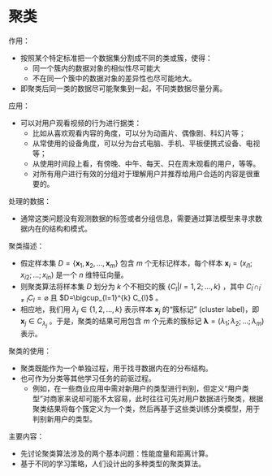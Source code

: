 # 聚类

作用：

- 按照某个特定标准把一个数据集分割成不同的类或簇，使得：
  - 同一个簇内的数据对象的相似性尽可能大
  - 不在同一个簇中的数据对象的差异性也尽可能地大。
- 即聚类后同一类的数据尽可能聚集到一起，不同类数据尽量分离。

应用：

- 可以对用户观看视频的行为进行据类：
  - 比如从喜欢观看内容的角度，可以分为动画片、偶像剧、科幻片等；
  - 从常使用的设备角度，可以分为台式电脑、手机、平板便携式设备、电视等；
  - 从使用时间段上看，有傍晚、中午、每天、只在周末观看的用户，等等。
  - 对所有用户进行有效的分组对于理解用户并推荐给用户合适的内容是很重要的。


处理的数据：

- 通常这类问题没有观测数据的标签或者分组信息，需要通过算法模型来寻求数据内在的结构和模式。


聚类描述：

- 假定样本集 $D=\left\{\boldsymbol{x}_{1}, \boldsymbol{x}_{2}, \ldots, \boldsymbol{x}_{m}\right\}$  包含 $m$ 个无标记样本，每个样本 $\boldsymbol{x}_{i}=\left(x_{i 1} ; x_{i 2} ; \ldots ; x_{i n}\right)$  是一个 $n$ 维特征向量。
- 则聚类算法将样本集 $D$ 划分为 $k$ 个不相交的簇 $\left\{C_{l} | l=1,2 ; \ldots, k\right\}$ ，其中 $C_{l^{\prime}} \cap_{l^{\prime} \neq l} C_{l}=\varnothing$ 且 $D=\bigcup_{l=1}^{k} C_{l}$ 。
- 相应地，我们用 $\lambda_{j} \in\{1,2, \ldots, k\}$ 表示样本 $\boldsymbol{x}_{j}$ 的“簇标记” (cluster label)，即 $\boldsymbol{x}_{j} \in C_{\lambda_{j}}$ 。于是，聚类的结果可用包含 $m$ 个元素的簇标记 $\boldsymbol{\lambda}=\left(\lambda_{1} ; \lambda_{2} ; \ldots ; \lambda_{m}\right)$ 表示。

聚类的使用：

- 聚类既能作为一个单独过程，用于找寻数据内在的分布结构。
- 也可作为分类等其他学习任务的前驱过程。
  - 例如，在一些商业应用中需对新用户的类型进行判别，但定义“用户类型”对商家来说却可能不太容易，此时往往可先对用户数据进行聚类，根据聚类结果将每个簇定义为一个类，然后再基于这些类训练分类模型，用于判别新用户的类型。

主要内容：

- 先讨论聚类算法涉及的两个基本问题：性能度量和距离计算。
- 基于不同的学习策略，人们设计出的多种类型的聚类算法。



